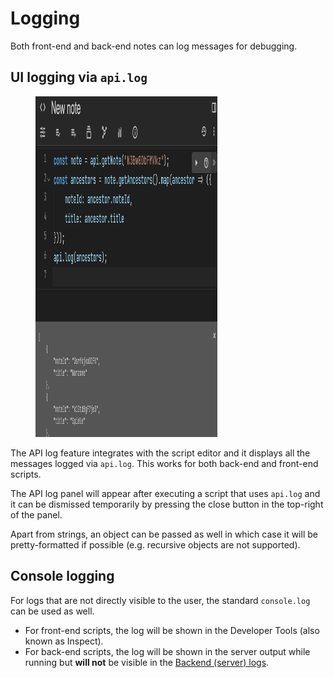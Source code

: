 # Logging
Both front-end and back-end notes can log messages for debugging.

## UI logging via `api.log`

<figure class="image image_resized image-style-align-center" style="width:57.74%;"><img style="aspect-ratio:749/545;" src="Logging_image.png" width="749" height="545"></figure>

The API log feature integrates with the script editor and it displays all the messages logged via `api.log`. This works for both back-end and front-end scripts.

The API log panel will appear after executing a script that uses `api.log` and it can be dismissed temporarily by pressing the close button in the top-right of the panel.

Apart from strings, an object can be passed as well in which case it will be pretty-formatted if possible (e.g. recursive objects are not supported).

## Console logging

For logs that are not directly visible to the user, the standard `console.log` can be used as well.

*   For front-end scripts, the log will be shown in the Developer Tools (also known as Inspect).
*   For back-end scripts, the log will be shown in the server output while running but **will not** be visible in the <a class="reference-link" href="../Troubleshooting/Error%20logs/Backend%20(server)%20logs.md">Backend (server) logs</a>.